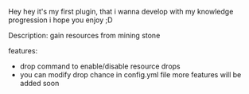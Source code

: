 Hey hey it's my first plugin, that i wanna develop with my knowledge progression i hope you enjoy ;D

Description: gain resources from mining stone

features:
- drop command to enable/disable resource drops
- you can modify drop chance in config.yml file
more features will be added soon 
